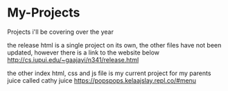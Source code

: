 # My-Projects
Projects i'll be covering over the year

the release html is a single project on its own, the other files have not been updated, however there is a link to the website below
http://cs.iupui.edu/~gaajayi/n341/release.html

the other index html, css and js file is my current project for my parents juice called cathy juice 
https://popspops.kelaajslay.repl.co/#menu
